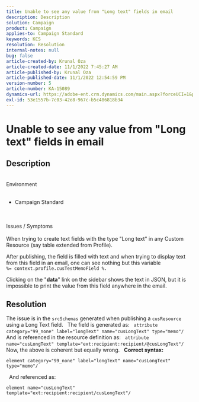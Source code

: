 ```yaml
---
title: Unable to see any value from "Long text" fields in email
description: Description
solution: Campaign
product: Campaign
applies-to: Campaign Standard
keywords: KCS
resolution: Resolution
internal-notes: null
bug: false
article-created-by: Krunal Oza
article-created-date: 11/1/2022 7:45:27 AM
article-published-by: Krunal Oza
article-published-date: 11/1/2022 12:54:59 PM
version-number: 5
article-number: KA-15089
dynamics-url: https://adobe-ent.crm.dynamics.com/main.aspx?forceUCI=1&pagetype=entityrecord&etn=knowledgearticle&id=1a8ce124-b959-ed11-9561-6045bd0067ea
exl-id: 53e1557b-7c03-42e8-967c-b5c486818b34
---
```

# Unable to see any value from "Long text" fields in email

## Description

<br>Environment<br><br>
- Campaign Standard



<br><br>Issues / Symptoms<br><br>
When trying to create text fields with the type "Long text" in any Custom Resource (say table extended from Profile).

 After publishing, the field is filled with text and when trying to display text from this field in an email, one can see nothing but this variable `%= context.profile.cusTestMemoField %.`

 Clicking on the "<b>data</b>" link on the sidebar shows the text in JSON, but it is impossible to print the value from this field anywhere in the email.


## Resolution


The issue is in the `srcSchemas` generated when publishing a `cusResource` using a Long Text field.
 
The field is generated as:
 
`attribute category="99_none" label="longText" name="cusLongText" type="memo"/`
 
And is referenced in the resource definition as:
 
`attribute name="cusLongText" template="ext:recipient:recipient/@cusLongText"/`
 
Now, the above is coherent but equally wrong.
 
<b>Correct syntax:</b>


```
element category="99_none" label="longText" name="cusLongText" type="memo"/
```


 
And referenced as:


```
element name="cusLongText" template="ext:recipient:recipient/cusLongText"/
```
